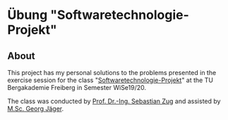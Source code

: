 # Übung "Softwaretechnologie-Projekt"

## About

This project has my personal solutions to the problems presented in the exercise session for the class "[Softwaretechnologie-Projekt](https://github.com/SebastianZug/SoftwareprojektRobotik)" at the TU Bergakademie Freiberg in Semester WiSe19/20. 

The class was conducted by [Prof. Dr.-Ing. Sebastian Zug](https://github.com/SebastianZug) and assisted by [M.Sc. Georg Jäger]().



